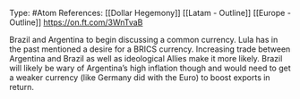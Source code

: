 Type: #Atom 
References: [[Dollar Hegemony]]
[[Latam - Outline]]
[[Europe - Outline]]
https://on.ft.com/3WnTvaB

Brazil and Argentina to begin discussing a common currency. Lula has in the past mentioned a desire for a BRICS currency. Increasing trade between Argentina and Brazil as well as ideological Allies make it more likely. Brazil will likely be wary of Argentina’s high inflation though and would need to get a weaker currency (like Germany did with the Euro) to boost exports in return.